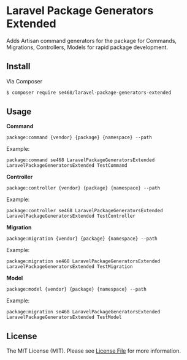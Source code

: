 # Laravel Package Generators Extended
Adds Artisan command generators for the package for Commands, Migrations, Controllers, Models for rapid package development.

## Install
Via Composer
``` bash
$ composer require se468/laravel-package-generators-extended
```

## Usage
**Command**
```
package:command {vendor} {package} {namespace} --path
```

Example:
```
package:command se468 LaravelPackageGeneratorsExtended LaravelPackageGeneratorsExtended TestCommand
```

**Controller**
```
package:controller {vendor} {package} {namespace} --path
```

Example:
```
package:controller se468 LaravelPackageGeneratorsExtended LaravelPackageGeneratorsExtended TestController
```

**Migration**
```
package:migration {vendor} {package} {namespace} --path
```

Example:
```
package:migration se468 LaravelPackageGeneratorsExtended LaravelPackageGeneratorsExtended TestMigration
```

**Model**
```
package:model {vendor} {package} {namespace} --path
```

Example:
```
package:migration se468 LaravelPackageGeneratorsExtended LaravelPackageGeneratorsExtended TestModel
```

## License

The MIT License (MIT). Please see [License File](LICENSE.md) for more information.
